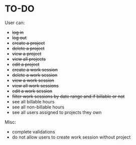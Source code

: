 # TO-DO

User can:
* ~~log in~~
* ~~log out~~
* ~~create a project~~
* ~~delete a project~~
* ~~view a project~~
* ~~view all projects~~
* ~~edit a project~~
* ~~create a work session~~
* ~~delete a work session~~
* ~~view a work session~~
* ~~view all work sessions~~
* ~~edit a work session~~
* ~~filter work sessions by date range and if billable or not~~
* see all billable hours
* see all non-billable hours
* see all users assigned to projects they own

Misc:
* complete validations
* do not allow users to create work session without project
